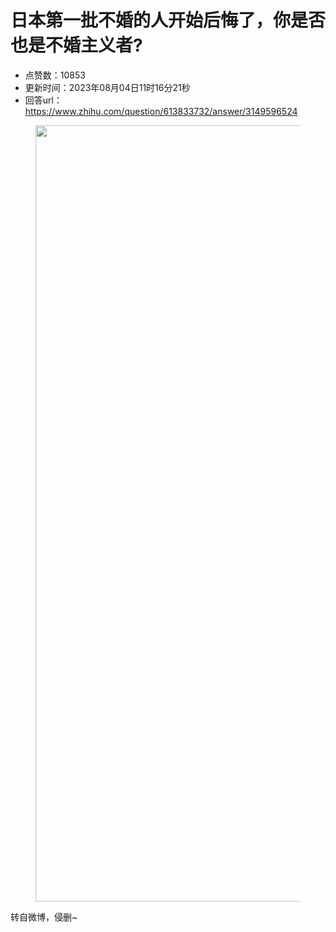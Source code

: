 # 日本第一批不婚的人开始后悔了，你是否也是不婚主义者?
- 点赞数：10853
- 更新时间：2023年08月04日11时16分21秒
- 回答url：https://www.zhihu.com/question/613833732/answer/3149596524
<body>
 <p></p>
 <figure data-size="normal">
  <img src="https://pic1.zhimg.com/50/v2-aceecfd98a78b2557cbf48f4f73cdcfd_720w.jpg?source=1940ef5c" data-rawwidth="1242" data-rawheight="1412" data-size="normal" data-original-token="v2-8e237ea95e87e5fea5c5d4373e0a9b9c" data-default-watermark-src="https://picx.zhimg.com/50/v2-cf8b7a47ce222ba9b7ca28ffbcac040e_720w.jpg?source=1940ef5c" class="origin_image zh-lightbox-thumb" width="1242" data-original="https://picx.zhimg.com/v2-aceecfd98a78b2557cbf48f4f73cdcfd_r.jpg?source=1940ef5c">
 </figure>
 <p data-pid="vQkfmNpC">转自微博，侵删~</p>
</body>